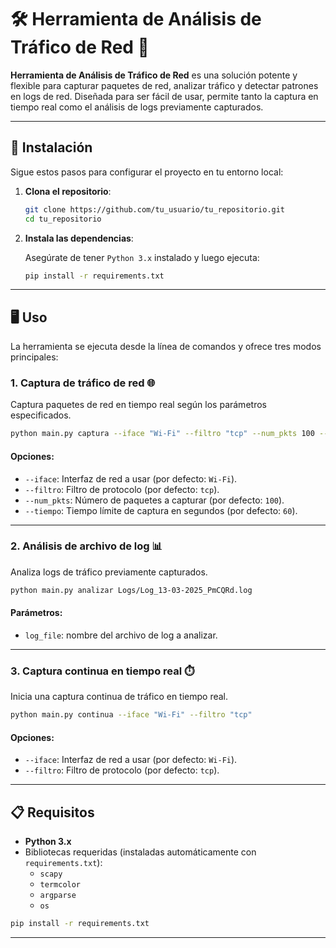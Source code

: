 # 🛠️ Herramienta de Análisis de Tráfico de Red 🚦

**Herramienta de Análisis de Tráfico de Red** es una solución potente y flexible para capturar paquetes de red, analizar tráfico y detectar patrones en logs de red. Diseñada para ser fácil de usar, permite tanto la captura en tiempo real como el análisis de logs previamente capturados.

---

## 🚀 Instalación

Sigue estos pasos para configurar el proyecto en tu entorno local:

1. **Clona el repositorio**:

   ```bash
   git clone https://github.com/tu_usuario/tu_repositorio.git
   cd tu_repositorio
   ```

2. **Instala las dependencias**:

   Asegúrate de tener `Python 3.x` instalado y luego ejecuta:

   ```bash
   pip install -r requirements.txt
   ```

---

## 🖥️ Uso

La herramienta se ejecuta desde la línea de comandos y ofrece tres modos principales:

### 1. **Captura de tráfico de red** 🌐

Captura paquetes de red en tiempo real según los parámetros especificados.

```bash
python main.py captura --iface "Wi-Fi" --filtro "tcp" --num_pkts 100 --tiempo 60
```

#### Opciones:
- `--iface`: Interfaz de red a usar (por defecto: `Wi-Fi`).
- `--filtro`: Filtro de protocolo (por defecto: `tcp`).
- `--num_pkts`: Número de paquetes a capturar (por defecto: `100`).
- `--tiempo`: Tiempo límite de captura en segundos (por defecto: `60`).

---

### 2. **Análisis de archivo de log** 📊

Analiza logs de tráfico previamente capturados.

```bash
python main.py analizar Logs/Log_13-03-2025_PmCQRd.log
```

#### Parámetros:
- `log_file`: nombre del archivo de log a analizar.

---

### 3. **Captura continua en tiempo real** ⏱️

Inicia una captura continua de tráfico en tiempo real.

```bash
python main.py continua --iface "Wi-Fi" --filtro "tcp"
```

#### Opciones:
- `--iface`: Interfaz de red a usar (por defecto: `Wi-Fi`).
- `--filtro`: Filtro de protocolo (por defecto: `tcp`).

---

## 📋 Requisitos

- **Python 3.x**
- Bibliotecas requeridas (instaladas automáticamente con `requirements.txt`):
  - `scapy`
  - `termcolor`
  - `argparse`
  - `os` 
```bash
pip install -r requirements.txt
```
---
